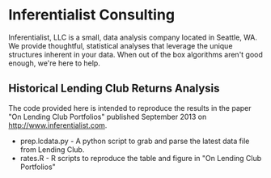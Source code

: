 # Inferentialist Consulting #

Inferentialist, LLC is a small, data analysis company located in Seattle, WA.
We provide thoughtful, statistical analyses that leverage the unique 
structures inherent in your data.  When out of the box algorithms 
aren't good enough, we're here to help.

## Historical Lending Club Returns Analysis ##

The code provided here is intended to reproduce the results in the paper
"On Lending Club Portfolios" published September 2013 
on http://www.inferentialist.com.


* prep.lcdata.py - A python script to grab and parse the latest data file from Lending Club.
* rates.R - R scripts to reproduce the table and figure in "On Lending Club 
Portfolios"
  

